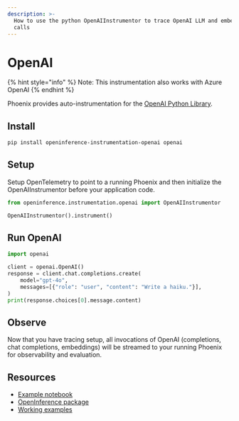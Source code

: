 ```yaml
---
description: >-
  How to use the python OpenAIInstrumentor to trace OpenAI LLM and embedding
  calls
---
```


# OpenAI

{% hint style="info" %}
Note: This instrumentation also works with Azure OpenAI
{% endhint %}

Phoenix provides auto-instrumentation for the [OpenAI Python Library](https://github.com/openai/openai-python).

## Install

```bash
pip install openinference-instrumentation-openai openai
```

## Setup

Setup OpenTelemetry to point to a running Phoenix and then initialize the OpenAIInstrumentor before your application code.

```python
from openinference.instrumentation.openai import OpenAIInstrumentor

OpenAIInstrumentor().instrument()
```

## Run OpenAI

```python
import openai

client = openai.OpenAI()
response = client.chat.completions.create(
    model="gpt-4o",
    messages=[{"role": "user", "content": "Write a haiku."}],
)
print(response.choices[0].message.content)
```

## Observe

Now that you have tracing setup, all invocations of OpenAI (completions, chat completions, embeddings) will be streamed to your running Phoenix for observability and evaluation.

## Resources

* [Example notebook](https://github.com/Arize-ai/phoenix/blob/main/tutorials/tracing/openai\_tracing\_tutorial.ipynb)
* [OpenInference package](https://github.com/Arize-ai/openinference/tree/main/python/instrumentation/openinference-instrumentation-openai)
* [Working examples](https://github.com/Arize-ai/openinference/tree/main/python/instrumentation/openinference-instrumentation-openai/examples)


